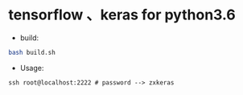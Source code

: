 # tensorflow 、keras for python3.6

- build:
```bash
bash build.sh
```

- Usage:
```shell
ssh root@localhost:2222 # password --> zxkeras
```
